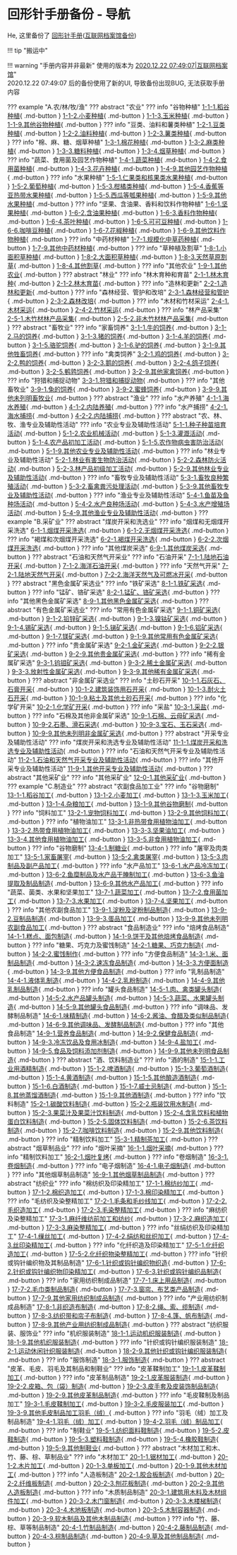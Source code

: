 # 回形针手册备份 - 导航

He, 这里备份了 [回形针手册](https://ipaperclip.net/)([互联网档案馆备份](https://web.archive.org/web/20201222074907/https://ipaperclip.net/))

!!! tip "搬运中"

!!! warning "手册内容并非最新"
    使用的版本为 [2020.12.22 07:49:07|互联网档案馆](https://web.archive.org/web/20201222074907/https://ipaperclip.net/)"  
    2020.12.22 07:49:07 后的备份使用了新的UI, 导致备份出现BUG, 无法获取手册内容

??? example "A.农/林/牧/渔"
    ??? abstract "农业"
        ??? info "谷物种植"
            [1-1-1.稻谷种植](/回形针手册备份/全部条目/A.农林牧渔/农业/谷物种植/1-1-1.稻谷种植/){ .md-button }
            [1-1-2.小麦种植](/回形针手册备份/全部条目/A.农林牧渔/农业/谷物种植/1-1-2.小麦种植/){ .md-button }
            [1-1-3.玉米种植](/回形针手册备份/全部条目/A.农林牧渔/农业/谷物种植/1-1-3.玉米种植/){ .md-button }
            [1-1-9.其他谷物种植](/回形针手册备份/全部条目/A.农林牧渔/农业/谷物种植/1-1-9.其他谷物种植/){ .md-button }
        ??? info "豆类、油料和薯类种植"
            [1-2-1.豆类种植](/回形针手册备份/全部条目/A.农林牧渔/农业/豆类、油料和薯类种植/1-2-1.豆类种植/){ .md-button }
            [1-2-2.油料种植](/回形针手册备份/全部条目/A.农林牧渔/农业/豆类、油料和薯类种植/1-2-2.油料种植/){ .md-button }
            [1-2-3.薯类种植](/回形针手册备份/全部条目/A.农林牧渔/农业/豆类、油料和薯类种植/1-2-3.薯类种植/){ .md-button }
        ??? info "棉、麻、糖、烟草种植"
            [1-3-1.棉花种植](/回形针手册备份/全部条目/A.农林牧渔/农业/棉、麻、糖、烟草种植/1-3-1.棉花种植/){ .md-button }
            [1-3-2.麻类种植](/回形针手册备份/全部条目/A.农林牧渔/农业/棉、麻、糖、烟草种植/1-3-2.麻类种植/){ .md-button }
            [1-3-3.糖料种植](/回形针手册备份/全部条目/A.农林牧渔/农业/棉、麻、糖、烟草种植/1-3-3.糖料种植/){ .md-button }
            [1-3-4.烟草种植](/回形针手册备份/全部条目/A.农林牧渔/农业/棉、麻、糖、烟草种植/1-3-4.烟草种植/){ .md-button }
        ??? info "蔬菜、食用菌及园艺作物种植"
            [1-4-1.蔬菜种植](/回形针手册备份/全部条目/A.农林牧渔/农业/蔬菜、食用菌及园艺作物种植/1-4-1.蔬菜种植/){ .md-button }
            [1-4-2.食用菌种植](/回形针手册备份/全部条目/A.农林牧渔/农业/蔬菜、食用菌及园艺作物种植/1-4-2.食用菌种植/){ .md-button }
            [1-4-3.花卉种植](/回形针手册备份/全部条目/A.农林牧渔/农业/蔬菜、食用菌及园艺作物种植/1-4-3.花卉种植/){ .md-button }
            [1-4-9.其他园艺作物种植](/回形针手册备份/全部条目/A.农林牧渔/农业/蔬菜、食用菌及园艺作物种植/1-4-9.其他园艺作物种植/){ .md-button }
        ??? info "水果种植"
            [1-5-1.仁果类和核果类水果种植](/回形针手册备份/全部条目/A.农林牧渔/农业/水果种植/1-5-1.仁果类和核果类水果种植/){ .md-button }
            [1-5-2.葡萄种植](/回形针手册备份/全部条目/A.农林牧渔/农业/水果种植/1-5-2.葡萄种植/){ .md-button }
            [1-5-3.柑橘类种植](/回形针手册备份/全部条目/A.农林牧渔/农业/水果种植/1-5-3.柑橘类种植/){ .md-button }
            [1-5-4.香蕉等亚热带水果种植](/回形针手册备份/全部条目/A.农林牧渔/农业/水果种植/1-5-4.香蕉等亚热带水果种植/){ .md-button }
            [1-5-5.西瓜等瓠果种植](/回形针手册备份/全部条目/A.农林牧渔/农业/水果种植/1-5-5.西瓜等瓠果种植/){ .md-button }
            [1-5-9.其他水果种植](/回形针手册备份/全部条目/A.农林牧渔/农业/水果种植/1-5-9.其他水果种植/){ .md-button }
        ??? info "坚果、含油果、香料和饮料作物种植"
            [1-6-1.坚果种植](/回形针手册备份/全部条目/A.农林牧渔/农业/坚果、含油果、香料和饮料作物种植/1-6-1.坚果种植/){ .md-button }
            [1-6-2.含油果种植](/回形针手册备份/全部条目/A.农林牧渔/农业/坚果、含油果、香料和饮料作物种植/1-6-2.含油果种植/){ .md-button }
            [1-6-3.香料作物种植](/回形针手册备份/全部条目/A.农林牧渔/农业/坚果、含油果、香料和饮料作物种植/1-6-3.香料作物种植/){ .md-button }
            [1-6-4.茶叶种植](/回形针手册备份/全部条目/A.农林牧渔/农业/坚果、含油果、香料和饮料作物种植/1-6-4.茶叶种植/){ .md-button }
            [1-6-5.可可豆种植](/回形针手册备份/全部条目/A.农林牧渔/农业/坚果、含油果、香料和饮料作物种植/1-6-5.可可豆种植/){ .md-button }
            [1-6-6.咖啡豆种植](/回形针手册备份/全部条目/A.农林牧渔/农业/坚果、含油果、香料和饮料作物种植/1-6-6.咖啡豆种植/){ .md-button }
            [1-6-7.花椒种植](/回形针手册备份/全部条目/A.农林牧渔/农业/坚果、含油果、香料和饮料作物种植/1-6-7.花椒种植/){ .md-button }
            [1-6-9.其他饮料作物种植](/回形针手册备份/全部条目/A.农林牧渔/农业/坚果、含油果、香料和饮料作物种植/1-6-9.其他饮料作物种植/){ .md-button }
        ??? info "中药材种植"
            [1-7-1.规模化中草药种植](/回形针手册备份/全部条目/A.农林牧渔/农业/中药材种植/1-7-1.规模化中草药种植/){ .md-button }
            [1-7-9.其他中药材种植](/回形针手册备份/全部条目/A.农林牧渔/农业/中药材种植/1-7-9.其他中药材种植/){ .md-button }
        ??? info "草种植及割草"
            [1-8-1.小面积草种植](/回形针手册备份/全部条目/A.农林牧渔/农业/草种植及割草/1-8-1.小面积草种植/){ .md-button }
            [1-8-2.大面积草种植](/回形针手册备份/全部条目/A.农林牧渔/农业/草种植及割草/1-8-2.大面积草种植/){ .md-button }
            [1-8-3.天然草原割草](/回形针手册备份/全部条目/A.农林牧渔/农业/草种植及割草/1-8-3.天然草原割草/){ .md-button }
            [1-8-4.其他割草](/回形针手册备份/全部条目/A.农林牧渔/农业/草种植及割草/1-8-4.其他割草/){ .md-button }
        ??? info "其他农业"
            [1-9-1.其他农业](/回形针手册备份/全部条目/A.农林牧渔/农业/其他农业/1-9-1.其他农业/){ .md-button }
    ??? abstract "林业"
        ??? info "林木育种和育苗"
            [2-1-1.林木育种](/回形针手册备份/全部条目/A.农林牧渔/林业/林木育种和育苗/2-1-1.林木育种/){ .md-button }
            [2-1-2.林木育苗](/回形针手册备份/全部条目/A.农林牧渔/林业/林木育种和育苗/2-1-2.林木育苗/){ .md-button }
        ??? info "造林和更新"
            [2-2-1.造林和更新](/回形针手册备份/全部条目/A.农林牧渔/林业/造林和更新/2-2-1.造林和更新/){ .md-button }
        ??? info "森林经营、管护和改培"
            [2-3-1.森林经营和管护](/回形针手册备份/全部条目/A.农林牧渔/林业/森林经营、管护和改培/2-3-1.森林经营和管护/){ .md-button }
            [2-3-2.森林改培](/回形针手册备份/全部条目/A.农林牧渔/林业/森林经营、管护和改培/2-3-2.森林改培/){ .md-button }
        ??? info "木材和竹材采运"
            [2-4-1.木材采运](/回形针手册备份/全部条目/A.农林牧渔/林业/木材和竹材采运/2-4-1.木材采运/){ .md-button }
            [2-4-2.竹材采运](/回形针手册备份/全部条目/A.农林牧渔/林业/木材和竹材采运/2-4-2.竹材采运/){ .md-button }
        ??? info "林产品采集"
            [2-5-1.木竹材林产品采集](/回形针手册备份/全部条目/A.农林牧渔/林业/林产品采集/2-5-1.木竹材林产品采集/){ .md-button }
            [2-5-2.非木竹材林产品采集](/回形针手册备份/全部条目/A.农林牧渔/林业/林产品采集/2-5-2.非木竹材林产品采集/){ .md-button }
    ??? abstract "畜牧业"
        ??? info "家畜饲养"
            [3-1-1.牛的饲养](/回形针手册备份/全部条目/A.农林牧渔/畜牧业/家畜饲养/3-1-1.牛的饲养/){ .md-button }
            [3-1-2.马的饲养](/回形针手册备份/全部条目/A.农林牧渔/畜牧业/家畜饲养/3-1-2.马的饲养/){ .md-button }
            [3-1-3.猪的饲养](/回形针手册备份/全部条目/A.农林牧渔/畜牧业/家畜饲养/3-1-3.猪的饲养/){ .md-button }
            [3-1-4.羊的饲养](/回形针手册备份/全部条目/A.农林牧渔/畜牧业/家畜饲养/3-1-4.羊的饲养/){ .md-button }
            [3-1-5.骆驼饲养](/回形针手册备份/全部条目/A.农林牧渔/畜牧业/家畜饲养/3-1-5.骆驼饲养/){ .md-button }
            [3-1-6.驴的饲养](/回形针手册备份/全部条目/A.农林牧渔/畜牧业/家畜饲养/3-1-6.驴的饲养/){ .md-button }
            [3-1-9.其他牲畜饲养](/回形针手册备份/全部条目/A.农林牧渔/畜牧业/家畜饲养/3-1-9.其他牲畜饲养/){ .md-button }
        ??? info "禽类饲养"
            [3-2-1.鸡的饲养](/回形针手册备份/全部条目/A.农林牧渔/畜牧业/禽类饲养/3-2-1.鸡的饲养/){ .md-button }
            [3-2-2.鸭的饲养](/回形针手册备份/全部条目/A.农林牧渔/畜牧业/禽类饲养/3-2-2.鸭的饲养/){ .md-button }
            [3-2-3.鹅的饲养](/回形针手册备份/全部条目/A.农林牧渔/畜牧业/禽类饲养/3-2-3.鹅的饲养/){ .md-button }
            [3-2-4.鸽子饲养](/回形针手册备份/全部条目/A.农林牧渔/畜牧业/禽类饲养/3-2-4.鸽子饲养/){ .md-button }
            [3-2-5.鹌鹑饲养](/回形针手册备份/全部条目/A.农林牧渔/畜牧业/禽类饲养/3-2-5.鹌鹑饲养/){ .md-button }
            [3-2-9.其他家禽饲养](/回形针手册备份/全部条目/A.农林牧渔/畜牧业/禽类饲养/3-2-9.其他家禽饲养/){ .md-button }
        ??? info "狩猎和捕捉动物"
            [3-3-1.狩猎和捕捉动物](/回形针手册备份/全部条目/A.农林牧渔/畜牧业/狩猎和捕捉动物/3-3-1.狩猎和捕捉动物/){ .md-button }
        ??? info "其他畜牧业"
            [3-9-1.兔的饲养](/回形针手册备份/全部条目/A.农林牧渔/畜牧业/其他畜牧业/3-9-1.兔的饲养/){ .md-button }
            [3-9-2.蜜蜂饲养](/回形针手册备份/全部条目/A.农林牧渔/畜牧业/其他畜牧业/3-9-2.蜜蜂饲养/){ .md-button }
            [3-9-9.其他未列明畜牧业](/回形针手册备份/全部条目/A.农林牧渔/畜牧业/其他畜牧业/3-9-9.其他未列明畜牧业/){ .md-button }
    ??? abstract "渔业"
        ??? info "水产养殖"
            [4-1-1.海水养殖](/回形针手册备份/全部条目/A.农林牧渔/渔业/水产养殖/4-1-1.海水养殖/){ .md-button }
            [4-1-2.内陆养殖](/回形针手册备份/全部条目/A.农林牧渔/渔业/水产养殖/4-1-2.内陆养殖/){ .md-button }
        ??? info "水产捕捞"
            [4-2-1.海水捕捞](/回形针手册备份/全部条目/A.农林牧渔/渔业/水产捕捞/4-2-1.海水捕捞/){ .md-button }
            [4-2-2.内陆捕捞](/回形针手册备份/全部条目/A.农林牧渔/渔业/水产捕捞/4-2-2.内陆捕捞/){ .md-button }
    ??? abstract "农、林、牧、渔专业及辅助性活动"
        ??? info "农业专业及辅助性活动"
            [5-1-1.种子种苗培育活动](/回形针手册备份/全部条目/A.农林牧渔/农、林、牧、渔专业及辅助性活动/农业专业及辅助性活动/5-1-1.种子种苗培育活动/){ .md-button }
            [5-1-2.农业机械活动](/回形针手册备份/全部条目/A.农林牧渔/农、林、牧、渔专业及辅助性活动/农业专业及辅助性活动/5-1-2.农业机械活动/){ .md-button }
            [5-1-3.灌溉活动](/回形针手册备份/全部条目/A.农林牧渔/农、林、牧、渔专业及辅助性活动/农业专业及辅助性活动/5-1-3.灌溉活动/){ .md-button }
            [5-1-4.农产品初加工活动](/回形针手册备份/全部条目/A.农林牧渔/农、林、牧、渔专业及辅助性活动/农业专业及辅助性活动/5-1-4.农产品初加工活动/){ .md-button }
            [5-1-5.农作物病虫害防治活动](/回形针手册备份/全部条目/A.农林牧渔/农、林、牧、渔专业及辅助性活动/农业专业及辅助性活动/5-1-5.农作物病虫害防治活动/){ .md-button }
            [5-1-9.其他农业专业及辅助性活动](/回形针手册备份/全部条目/A.农林牧渔/农、林、牧、渔专业及辅助性活动/农业专业及辅助性活动/5-1-9.其他农业专业及辅助性活动/){ .md-button }
        ??? info "林业专业及辅助性活动"
            [5-2-1.林业有害生物防治活动](/回形针手册备份/全部条目/A.农林牧渔/农、林、牧、渔专业及辅助性活动/林业专业及辅助性活动/5-2-1.林业有害生物防治活动/){ .md-button }
            [5-2-2.森林防火活动](/回形针手册备份/全部条目/A.农林牧渔/农、林、牧、渔专业及辅助性活动/林业专业及辅助性活动/5-2-2.森林防火活动/){ .md-button }
            [5-2-3.林产品初级加工活动](/回形针手册备份/全部条目/A.农林牧渔/农、林、牧、渔专业及辅助性活动/林业专业及辅助性活动/5-2-3.林产品初级加工活动/){ .md-button }
            [5-2-9.其他林业专业及辅助性活动](/回形针手册备份/全部条目/A.农林牧渔/农、林、牧、渔专业及辅助性活动/林业专业及辅助性活动/5-2-9.其他林业专业及辅助性活动/){ .md-button }
        ??? info "畜牧专业及辅助性活动"
            [5-3-1.畜牧良种繁殖活动](/回形针手册备份/全部条目/A.农林牧渔/农、林、牧、渔专业及辅助性活动/畜牧专业及辅助性活动/5-3-1.畜牧良种繁殖活动/){ .md-button }
            [5-3-2.畜禽粪污处理活动](/回形针手册备份/全部条目/A.农林牧渔/农、林、牧、渔专业及辅助性活动/畜牧专业及辅助性活动/5-3-2.畜禽粪污处理活动/){ .md-button }
            [5-3-9.其他畜牧专业及辅助性活动](/回形针手册备份/全部条目/A.农林牧渔/农、林、牧、渔专业及辅助性活动/畜牧专业及辅助性活动/5-3-9.其他畜牧专业及辅助性活动/){ .md-button }
        ??? info "渔业专业及辅助性活动"
            [5-4-1.鱼苗及鱼种场活动](/回形针手册备份/全部条目/A.农林牧渔/农、林、牧、渔专业及辅助性活动/渔业专业及辅助性活动/5-4-1.鱼苗及鱼种场活动/){ .md-button }
            [5-4-2.水产良种场活动](/回形针手册备份/全部条目/A.农林牧渔/农、林、牧、渔专业及辅助性活动/渔业专业及辅助性活动/5-4-2.水产良种场活动/){ .md-button }
            [5-4-3.水产增殖场活动](/回形针手册备份/全部条目/A.农林牧渔/农、林、牧、渔专业及辅助性活动/渔业专业及辅助性活动/5-4-3.水产增殖场活动/){ .md-button }
            [5-4-9.其他渔业专业及辅助性活动](/回形针手册备份/全部条目/A.农林牧渔/农、林、牧、渔专业及辅助性活动/渔业专业及辅助性活动/5-4-9.其他渔业专业及辅助性活动/){ .md-button }
??? example "B.采矿业"
    ??? abstract "煤炭开采和洗选业"
        ??? info "烟煤和无烟煤开采洗选"
            [6-1-1.烟煤开采洗选](/回形针手册备份/全部条目/B.采矿业/煤炭开采和洗选业/烟煤和无烟煤开采洗选/6-1-1.烟煤开采洗选/){ .md-button }
            [6-1-2.无烟煤开采洗选](/回形针手册备份/全部条目/B.采矿业/煤炭开采和洗选业/烟煤和无烟煤开采洗选/6-1-2.无烟煤开采洗选/){ .md-button }
        ??? info "褐煤和次烟煤开采洗选"
            [6-2-1.褐煤开采洗选](/回形针手册备份/全部条目/B.采矿业/煤炭开采和洗选业/褐煤和次烟煤开采洗选/6-2-1.褐煤开采洗选/){ .md-button }
            [6-2-2.次烟煤开采洗选](/回形针手册备份/全部条目/B.采矿业/煤炭开采和洗选业/褐煤和次烟煤开采洗选/6-2-2.次烟煤开采洗选/){ .md-button }
        ??? info "其他煤炭采选"
            [6-9-1.其他煤炭采选](/回形针手册备份/全部条目/B.采矿业/煤炭开采和洗选业/其他煤炭采选/6-9-1.其他煤炭采选/){ .md-button }
    ??? abstract "石油和天然气开采业"
        ??? info "石油开采"
            [7-1-1.陆地石油开采](/回形针手册备份/全部条目/B.采矿业/石油和天然气开采业/石油开采/7-1-1.陆地石油开采/){ .md-button }
            [7-1-2.海洋石油开采](/回形针手册备份/全部条目/B.采矿业/石油和天然气开采业/石油开采/7-1-2.海洋石油开采/){ .md-button }
        ??? info "天然气开采"
            [7-2-1.陆地天然气开采](/回形针手册备份/全部条目/B.采矿业/石油和天然气开采业/天然气开采/7-2-1.陆地天然气开采/){ .md-button }
            [7-2-2.海洋天然气及可燃冰开采](/回形针手册备份/全部条目/B.采矿业/石油和天然气开采业/天然气开采/7-2-2.海洋天然气及可燃冰开采/){ .md-button }
    ??? abstract "黑色金属矿采选业"
        ??? info "铁矿采选"
            [8-1-1.铁矿采选](/回形针手册备份/全部条目/B.采矿业/黑色金属矿采选业/铁矿采选/8-1-1.铁矿采选/){ .md-button }
        ??? info "锰矿、铬矿采选"
            [8-2-1.锰矿、铬矿采选](/回形针手册备份/全部条目/B.采矿业/黑色金属矿采选业/锰矿、铬矿采选/8-2-1.锰矿、铬矿采选/){ .md-button }
        ??? info "其他黑色金属矿采选"
            [8-9-1.其他黑色金属矿采选](/回形针手册备份/全部条目/B.采矿业/黑色金属矿采选业/其他黑色金属矿采选/8-9-1.其他黑色金属矿采选/){ .md-button }
    ??? abstract "有色金属矿采选业"
        ??? info "常用有色金属矿采选"
            [9-1-1.铜矿采选](/回形针手册备份/全部条目/B.采矿业/有色金属矿采选业/常用有色金属矿采选/9-1-1.铜矿采选/){ .md-button }
            [9-1-2.铅锌矿采选](/回形针手册备份/全部条目/B.采矿业/有色金属矿采选业/常用有色金属矿采选/9-1-2.铅锌矿采选/){ .md-button }
            [9-1-3.镍钴矿采选](/回形针手册备份/全部条目/B.采矿业/有色金属矿采选业/常用有色金属矿采选/9-1-3.镍钴矿采选/){ .md-button }
            [9-1-4.锡矿采选](/回形针手册备份/全部条目/B.采矿业/有色金属矿采选业/常用有色金属矿采选/9-1-4.锡矿采选/){ .md-button }
            [9-1-5.锑矿采选](/回形针手册备份/全部条目/B.采矿业/有色金属矿采选业/常用有色金属矿采选/9-1-5.锑矿采选/){ .md-button }
            [9-1-6.铝矿采选](/回形针手册备份/全部条目/B.采矿业/有色金属矿采选业/常用有色金属矿采选/9-1-6.铝矿采选/){ .md-button }
            [9-1-7.镁矿采选](/回形针手册备份/全部条目/B.采矿业/有色金属矿采选业/常用有色金属矿采选/9-1-7.镁矿采选/){ .md-button }
            [9-1-9.其他常用有色金属矿采选](/回形针手册备份/全部条目/B.采矿业/有色金属矿采选业/常用有色金属矿采选/9-1-9.其他常用有色金属矿采选/){ .md-button }
        ??? info "贵金属矿采选"
            [9-2-1.金矿采选](/回形针手册备份/全部条目/B.采矿业/有色金属矿采选业/贵金属矿采选/9-2-1.金矿采选/){ .md-button }
            [9-2-2.银矿采选](/回形针手册备份/全部条目/B.采矿业/有色金属矿采选业/贵金属矿采选/9-2-2.银矿采选/){ .md-button }
            [9-2-9.其他贵金属矿采选](/回形针手册备份/全部条目/B.采矿业/有色金属矿采选业/贵金属矿采选/9-2-9.其他贵金属矿采选/){ .md-button }
        ??? info "稀有金属矿采选"
            [9-3-1.钨钼矿采选](/回形针手册备份/全部条目/B.采矿业/有色金属矿采选业/稀有金属矿采选/9-3-1.钨钼矿采选/){ .md-button }
            [9-3-2.稀土金属矿采选](/回形针手册备份/全部条目/B.采矿业/有色金属矿采选业/稀有金属矿采选/9-3-2.稀土金属矿采选/){ .md-button }
            [9-3-3.放射性金属矿采选](/回形针手册备份/全部条目/B.采矿业/有色金属矿采选业/稀有金属矿采选/9-3-3.放射性金属矿采选/){ .md-button }
            [9-3-9.其他稀有金属矿采选](/回形针手册备份/全部条目/B.采矿业/有色金属矿采选业/稀有金属矿采选/9-3-9.其他稀有金属矿采选/){ .md-button }
    ??? abstract "非金属矿采选业"
        ??? info "土砂石开采"
            [10-1-1.石灰石、石膏开采](/回形针手册备份/全部条目/B.采矿业/非金属矿采选业/土砂石开采/10-1-1.石灰石、石膏开采/){ .md-button }
            [10-1-2.建筑装饰用石开采](/回形针手册备份/全部条目/B.采矿业/非金属矿采选业/土砂石开采/10-1-2.建筑装饰用石开采/){ .md-button }
            [10-1-3.耐火土石开采](/回形针手册备份/全部条目/B.采矿业/非金属矿采选业/土砂石开采/10-1-3.耐火土石开采/){ .md-button }
            [10-1-9.粘土及其他土砂石开采](/回形针手册备份/全部条目/B.采矿业/非金属矿采选业/土砂石开采/10-1-9.粘土及其他土砂石开采/){ .md-button }
        ??? info "化学矿开采"
            [10-2-1.化学矿开采](/回形针手册备份/全部条目/B.采矿业/非金属矿采选业/化学矿开采/10-2-1.化学矿开采/){ .md-button }
        ??? info "采盐"
            [10-3-1.采盐](/回形针手册备份/全部条目/B.采矿业/非金属矿采选业/采盐/10-3-1.采盐/){ .md-button }
        ??? info "石棉及其他非金属矿采选"
            [10-9-1.石棉、云母矿采选](/回形针手册备份/全部条目/B.采矿业/非金属矿采选业/石棉及其他非金属矿采选/10-9-1.石棉、云母矿采选/){ .md-button }
            [10-9-2.石墨、滑石采选](/回形针手册备份/全部条目/B.采矿业/非金属矿采选业/石棉及其他非金属矿采选/10-9-2.石墨、滑石采选/){ .md-button }
            [10-9-3.宝石、玉石采选](/回形针手册备份/全部条目/B.采矿业/非金属矿采选业/石棉及其他非金属矿采选/10-9-3.宝石、玉石采选/){ .md-button }
            [10-9-9.其他未列明非金属矿采选](/回形针手册备份/全部条目/B.采矿业/非金属矿采选业/石棉及其他非金属矿采选/10-9-9.其他未列明非金属矿采选/){ .md-button }
    ??? abstract "开采专业及辅助性活动"
        ??? info "煤炭开采和洗选专业及辅助性活动"
            [11-1-1.煤炭开采和洗选专业及辅助性活动](/回形针手册备份/全部条目/B.采矿业/开采专业及辅助性活动/煤炭开采和洗选专业及辅助性活动/11-1-1.煤炭开采和洗选专业及辅助性活动/){ .md-button }
        ??? info "石油和天然气开采专业及辅助性活动"
            [11-2-1.石油和天然气开采专业及辅助性活动](/回形针手册备份/全部条目/B.采矿业/开采专业及辅助性活动/石油和天然气开采专业及辅助性活动/11-2-1.石油和天然气开采专业及辅助性活动/){ .md-button }
        ??? info "其他开采专业及辅助性活动"
            [11-9-1.其他开采专业及辅助性活动](/回形针手册备份/全部条目/B.采矿业/开采专业及辅助性活动/其他开采专业及辅助性活动/11-9-1.其他开采专业及辅助性活动/){ .md-button }
    ??? abstract "其他采矿业"
        ??? info "其他采矿业"
            [12-0-1.其他采矿业](/回形针手册备份/全部条目/B.采矿业/其他采矿业/其他采矿业/12-0-1.其他采矿业/){ .md-button }
??? example "C.制造业"
    ??? abstract "农副食品加工业"
        ??? info "谷物磨制"
            [13-1-1.稻谷加工](/回形针手册备份/全部条目/C.制造业/农副食品加工业/谷物磨制/13-1-1.稻谷加工/){ .md-button }
            [13-1-2.小麦加工](/回形针手册备份/全部条目/C.制造业/农副食品加工业/谷物磨制/13-1-2.小麦加工/){ .md-button }
            [13-1-3.玉米加工](/回形针手册备份/全部条目/C.制造业/农副食品加工业/谷物磨制/13-1-3.玉米加工/){ .md-button }
            [13-1-4.杂粮加工](/回形针手册备份/全部条目/C.制造业/农副食品加工业/谷物磨制/13-1-4.杂粮加工/){ .md-button }
            [13-1-9.其他谷物磨制](/回形针手册备份/全部条目/C.制造业/农副食品加工业/谷物磨制/13-1-9.其他谷物磨制/){ .md-button }
        ??? info "饲料加工"
            [13-2-1.宠物饲料加工](/回形针手册备份/全部条目/C.制造业/农副食品加工业/饲料加工/13-2-1.宠物饲料加工/){ .md-button }
            [13-2-9.其他饲料加工](/回形针手册备份/全部条目/C.制造业/农副食品加工业/饲料加工/13-2-9.其他饲料加工/){ .md-button }
        ??? info "植物油加工"
            [13-3-1.非热带食用植物油加工](/回形针手册备份/全部条目/C.制造业/农副食品加工业/植物油加工/13-3-1.非热带食用植物油加工/){ .md-button }
            [13-3-2.热带食用植物油加工](/回形针手册备份/全部条目/C.制造业/农副食品加工业/植物油加工/13-3-2.热带食用植物油加工/){ .md-button }
            [13-3-3.坚果油加工](/回形针手册备份/全部条目/C.制造业/农副食品加工业/植物油加工/13-3-3.坚果油加工/){ .md-button }
            [13-3-4.其他食用植物油加工](/回形针手册备份/全部条目/C.制造业/农副食品加工业/植物油加工/13-3-4.其他食用植物油加工/){ .md-button }
            [13-3-5.非食用植物油加工](/回形针手册备份/全部条目/C.制造业/农副食品加工业/植物油加工/13-3-5.非食用植物油加工/){ .md-button }
        ??? info "谷物磨制"
            [13-4-1.制糖业](/回形针手册备份/全部条目/C.制造业/农副食品加工业/谷物磨制/13-4-1.制糖业/){ .md-button }
        ??? info "屠宰及肉类加工"
            [13-5-1.家畜屠宰](/回形针手册备份/全部条目/C.制造业/农副食品加工业/屠宰及肉类加工/13-5-1.家畜屠宰/){ .md-button }
            [13-5-2.禽类屠宰](/回形针手册备份/全部条目/C.制造业/农副食品加工业/屠宰及肉类加工/13-5-2.禽类屠宰/){ .md-button }
            [13-5-3.肉制品及副产品加工](/回形针手册备份/全部条目/C.制造业/农副食品加工业/屠宰及肉类加工/13-5-3.肉制品及副产品加工/){ .md-button }
        ??? info "水产品加工"
            [13-6-1.水产品冷冻加工](/回形针手册备份/全部条目/C.制造业/农副食品加工业/水产品加工/13-6-1.水产品冷冻加工/){ .md-button }
            [13-6-2.鱼糜制品及水产品干腌制加工](/回形针手册备份/全部条目/C.制造业/农副食品加工业/水产品加工/13-6-2.鱼糜制品及水产品干腌制加工/){ .md-button }
            [13-6-3.鱼油提取及制品制造](/回形针手册备份/全部条目/C.制造业/农副食品加工业/水产品加工/13-6-3.鱼油提取及制品制造/){ .md-button }
            [13-6-9.其他水产品加工](/回形针手册备份/全部条目/C.制造业/农副食品加工业/水产品加工/13-6-9.其他水产品加工/){ .md-button }
        ??? info "蔬菜、菌类、水果和坚果加工"
            [13-7-1.蔬菜加工](/回形针手册备份/全部条目/C.制造业/农副食品加工业/蔬菜、菌类、水果和坚果加工/13-7-1.蔬菜加工/){ .md-button }
            [13-7-2.食用菌加工](/回形针手册备份/全部条目/C.制造业/农副食品加工业/蔬菜、菌类、水果和坚果加工/13-7-2.食用菌加工/){ .md-button }
            [13-7-3.水果加工](/回形针手册备份/全部条目/C.制造业/农副食品加工业/蔬菜、菌类、水果和坚果加工/13-7-3.水果加工/){ .md-button }
            [13-7-4.坚果加工](/回形针手册备份/全部条目/C.制造业/农副食品加工业/蔬菜、菌类、水果和坚果加工/13-7-4.坚果加工/){ .md-button }
        ??? info "其他农副食品加工"
            [13-9-1.淀粉及淀粉制品制造](/回形针手册备份/全部条目/C.制造业/农副食品加工业/其他农副食品加工/13-9-1.淀粉及淀粉制品制造/){ .md-button }
            [13-9-2.豆制品制造](/回形针手册备份/全部条目/C.制造业/农副食品加工业/其他农副食品加工/13-9-2.豆制品制造/){ .md-button }
            [13-9-3.蛋品加工](/回形针手册备份/全部条目/C.制造业/农副食品加工业/其他农副食品加工/13-9-3.蛋品加工/){ .md-button }
            [13-9-9.其他未列明农副食品加工](/回形针手册备份/全部条目/C.制造业/农副食品加工业/其他农副食品加工/13-9-9.其他未列明农副食品加工/){ .md-button }
    ??? abstract "食品制造业"
        ??? info "焙烤食品制造"
            [14-1-1.糕点、面包制造](/回形针手册备份/全部条目/C.制造业/食品制造业/焙烤食品制造/14-1-1.糕点、面包制造/){ .md-button }
            [14-1-9.饼干及其他焙烤食品制造](/回形针手册备份/全部条目/C.制造业/食品制造业/焙烤食品制造/14-1-9.饼干及其他焙烤食品制造/){ .md-button }
        ??? info "糖果、巧克力及蜜饯制造"
            [14-2-1.糖果、巧克力制造](/回形针手册备份/全部条目/C.制造业/食品制造业/糖果、巧克力及蜜饯制造/14-2-1.糖果、巧克力制造/){ .md-button }
            [14-2-2.蜜饯制作](/回形针手册备份/全部条目/C.制造业/食品制造业/糖果、巧克力及蜜饯制造/14-2-2.蜜饯制作/){ .md-button }
        ??? info "方便食品制造"
            [14-3-1.米、面制品制造](/回形针手册备份/全部条目/C.制造业/食品制造业/方便食品制造/14-3-1.米、面制品制造/){ .md-button }
            [14-3-2.速冻食品制造](/回形针手册备份/全部条目/C.制造业/食品制造业/方便食品制造/14-3-2.速冻食品制造/){ .md-button }
            [14-3-3.方便面制造](/回形针手册备份/全部条目/C.制造业/食品制造业/方便食品制造/14-3-3.方便面制造/){ .md-button }
            [14-3-9.其他方便食品制造](/回形针手册备份/全部条目/C.制造业/食品制造业/方便食品制造/14-3-9.其他方便食品制造/){ .md-button }
        ??? info "乳制品制造"
            [14-4-1.液体乳制造](/回形针手册备份/全部条目/C.制造业/食品制造业/乳制品制造/14-4-1.液体乳制造/){ .md-button }
            [14-4-2.乳粉制造](/回形针手册备份/全部条目/C.制造业/食品制造业/乳制品制造/14-4-2.乳粉制造/){ .md-button }
            [14-4-9.其他乳制品制造](/回形针手册备份/全部条目/C.制造业/食品制造业/乳制品制造/14-4-9.其他乳制品制造/){ .md-button }
        ??? info "罐头食品制造"
            [14-5-1.肉、禽类罐头制造](/回形针手册备份/全部条目/C.制造业/食品制造业/罐头食品制造/14-5-1.肉、禽类罐头制造/){ .md-button }
            [14-5-2.水产品罐头制造](/回形针手册备份/全部条目/C.制造业/食品制造业/罐头食品制造/14-5-2.水产品罐头制造/){ .md-button }
            [14-5-3.蔬菜、水果罐头制造](/回形针手册备份/全部条目/C.制造业/食品制造业/罐头食品制造/14-5-3.蔬菜、水果罐头制造/){ .md-button }
            [14-5-9.其他罐头食品制造](/回形针手册备份/全部条目/C.制造业/食品制造业/罐头食品制造/14-5-9.其他罐头食品制造/){ .md-button }
        ??? info "调味品、发酵制品制造"
            [14-6-1.味精制造](/回形针手册备份/全部条目/C.制造业/食品制造业/调味品、发酵制品制造/14-6-1.味精制造/){ .md-button }
            [14-6-2.酱油、食醋及类似制品制造](/回形针手册备份/全部条目/C.制造业/食品制造业/调味品、发酵制品制造/14-6-2.酱油、食醋及类似制品制造/){ .md-button }
            [14-6-9.其他调味品、发酵制品制造](/回形针手册备份/全部条目/C.制造业/食品制造业/调味品、发酵制品制造/14-6-9.其他调味品、发酵制品制造/){ .md-button }
        ??? info "其他食品制造"
            [14-9-1.营养食品制造](/回形针手册备份/全部条目/C.制造业/食品制造业/其他食品制造/14-9-1.营养食品制造/){ .md-button }
            [14-9-2.保健食品制造](/回形针手册备份/全部条目/C.制造业/食品制造业/其他食品制造/14-9-2.保健食品制造/){ .md-button }
            [14-9-3.冷冻饮品及食用冰制造](/回形针手册备份/全部条目/C.制造业/食品制造业/其他食品制造/14-9-3.冷冻饮品及食用冰制造/){ .md-button }
            [14-9-4.盐加工](/回形针手册备份/全部条目/C.制造业/食品制造业/其他食品制造/14-9-4.盐加工/){ .md-button }
            [14-9-5.食品及饲料添加剂制造](/回形针手册备份/全部条目/C.制造业/食品制造业/其他食品制造/14-9-5.食品及饲料添加剂制造/){ .md-button }
            [14-9-9.其他未列明食品制造](/回形针手册备份/全部条目/C.制造业/食品制造业/其他食品制造/14-9-9.其他未列明食品制造/){ .md-button }
    ??? abstract "酒、饮料制造业"
        ??? info "酒的制造"
            [15-1-1.工业用酒精制造](/回形针手册备份/全部条目/C.制造业/酒、饮料制造业/酒的制造/15-1-1.工业用酒精制造/){ .md-button }
            [15-1-2.啤酒制造](/回形针手册备份/全部条目/C.制造业/酒、饮料制造业/酒的制造/15-1-2.啤酒制造/){ .md-button }
            [15-1-3.葡萄酒制造](/回形针手册备份/全部条目/C.制造业/酒、饮料制造业/酒的制造/15-1-3.葡萄酒制造/){ .md-button }
            [15-1-4.黄酒制造](/回形针手册备份/全部条目/C.制造业/酒、饮料制造业/酒的制造/15-1-4.黄酒制造/){ .md-button }
            [15-1-5.其他酿造酒制造](/回形针手册备份/全部条目/C.制造业/酒、饮料制造业/酒的制造/15-1-5.其他酿造酒制造/){ .md-button }
            [15-1-6.白酒制造](/回形针手册备份/全部条目/C.制造业/酒、饮料制造业/酒的制造/15-1-6.白酒制造/){ .md-button }
            [15-1-7.威士忌制造](/回形针手册备份/全部条目/C.制造业/酒、饮料制造业/酒的制造/15-1-7.威士忌制造/){ .md-button }
            [15-1-8.其他蒸馏酒制造](/回形针手册备份/全部条目/C.制造业/酒、饮料制造业/酒的制造/15-1-8.其他蒸馏酒制造/){ .md-button }
            [15-1-9.其他酒制造](/回形针手册备份/全部条目/C.制造业/酒、饮料制造业/酒的制造/15-1-9.其他酒制造/){ .md-button }
        ??? info "饮料制造"
            [15-2-1.碳酸饮料制造](/回形针手册备份/全部条目/C.制造业/酒、饮料制造业/饮料制造/15-2-1.碳酸饮料制造/){ .md-button }
            [15-2-2.瓶装饮用水制造](/回形针手册备份/全部条目/C.制造业/酒、饮料制造业/饮料制造/15-2-2.瓶装饮用水制造/){ .md-button }
            [15-2-3.果菜汁及果菜汁饮料制造](/回形针手册备份/全部条目/C.制造业/酒、饮料制造业/饮料制造/15-2-3.果菜汁及果菜汁饮料制造/){ .md-button }
            [15-2-4.含乳饮料和植物蛋白饮料制造](/回形针手册备份/全部条目/C.制造业/酒、饮料制造业/饮料制造/15-2-4.含乳饮料和植物蛋白饮料制造/){ .md-button }
            [15-2-5.固体饮料制造](/回形针手册备份/全部条目/C.制造业/酒、饮料制造业/饮料制造/15-2-5.固体饮料制造/){ .md-button }
            [15-2-6.茶饮料制造](/回形针手册备份/全部条目/C.制造业/酒、饮料制造业/饮料制造/15-2-6.茶饮料制造/){ .md-button }
            [15-2-7.咖啡饮料制造](/回形针手册备份/全部条目/C.制造业/酒、饮料制造业/饮料制造/15-2-7.咖啡饮料制造/){ .md-button }
            [15-2-9.其他饮料制造](/回形针手册备份/全部条目/C.制造业/酒、饮料制造业/饮料制造/15-2-9.其他饮料制造/){ .md-button }
        ??? info "精制饮料加工"
            [15-3-1.精制茶加工](/回形针手册备份/全部条目/C.制造业/酒、饮料制造业/精制饮料加工/15-3-1.精制茶加工/){ .md-button }
    ??? abstract "烟草制品业"
        ??? info "烟叶采摘"
            [16-1-1.烟叶采摘](/回形针手册备份/全部条目/C.制造业/烟草制品业/烟叶采摘/16-1-1.烟叶采摘/){ .md-button }
        ??? info "精制饮料加工"
            [16-2-1.烟叶复烤](/回形针手册备份/全部条目/C.制造业/烟草制品业/精制饮料加工/16-2-1.烟叶复烤/){ .md-button }
        ??? info "卷烟制造"
            [16-3-1.卷烟制造](/回形针手册备份/全部条目/C.制造业/烟草制品业/卷烟制造/16-3-1.卷烟制造/){ .md-button }
        ??? info "电子烟制造"
            [16-4-1.电子烟制造](/回形针手册备份/全部条目/C.制造业/烟草制品业/电子烟制造/16-4-1.电子烟制造/){ .md-button }
        ??? info "其他烟草制品制造"
            [16-9-1.其他烟草制品制造](/回形针手册备份/全部条目/C.制造业/烟草制品业/其他烟草制品制造/16-9-1.其他烟草制品制造/){ .md-button }
    ??? abstract "纺织业"
        ??? info "棉纺织及印染精加工"
            [17-1-1.棉纺纱加工](/回形针手册备份/全部条目/C.制造业/纺织业/棉纺织及印染精加工/17-1-1.棉纺纱加工/){ .md-button }
            [17-1-2.棉织造加工](/回形针手册备份/全部条目/C.制造业/纺织业/棉纺织及印染精加工/17-1-2.棉织造加工/){ .md-button }
            [17-1-3.棉印染精加工](/回形针手册备份/全部条目/C.制造业/纺织业/棉纺织及印染精加工/17-1-3.棉印染精加工/){ .md-button }
        ??? info "毛纺织及染整精加工"
            [17-2-1.毛条和毛纱线加工](/回形针手册备份/全部条目/C.制造业/纺织业/毛纺织及染整精加工/17-2-1.毛条和毛纱线加工/){ .md-button }
            [17-2-2.毛织造加工](/回形针手册备份/全部条目/C.制造业/纺织业/毛纺织及染整精加工/17-2-2.毛织造加工/){ .md-button }
            [17-2-3.毛染整精加工](/回形针手册备份/全部条目/C.制造业/纺织业/毛纺织及染整精加工/17-2-3.毛染整精加工/){ .md-button }
        ??? info "麻纺织及染整精加工"
            [17-3-1.麻纤维纺前加工和纺纱](/回形针手册备份/全部条目/C.制造业/纺织业/麻纺织及染整精加工/17-3-1.麻纤维纺前加工和纺纱/){ .md-button }
            [17-3-2.麻织造加工](/回形针手册备份/全部条目/C.制造业/纺织业/麻纺织及染整精加工/17-3-2.麻织造加工/){ .md-button }
            [17-3-3.麻染整精加工](/回形针手册备份/全部条目/C.制造业/纺织业/麻纺织及染整精加工/17-3-3.麻染整精加工/){ .md-button }
        ??? info "丝绢纺织及印染精加工"
            [17-4-1.缫丝加工](/回形针手册备份/全部条目/C.制造业/纺织业/丝绢纺织及印染精加工/17-4-1.缫丝加工/){ .md-button }
            [17-4-2.绢纺和丝织加工](/回形针手册备份/全部条目/C.制造业/纺织业/丝绢纺织及印染精加工/17-4-2.绢纺和丝织加工/){ .md-button }
            [17-4-3.丝印染精加工](/回形针手册备份/全部条目/C.制造业/纺织业/丝绢纺织及印染精加工/17-4-3.丝印染精加工/){ .md-button }
        ??? info "化纤织造及印染精加工"
            [17-5-1.化纤织造加工](/回形针手册备份/全部条目/C.制造业/纺织业/化纤织造及印染精加工/17-5-1.化纤织造加工/){ .md-button }
            [17-5-2.化纤织物染整精加工](/回形针手册备份/全部条目/C.制造业/纺织业/化纤织造及印染精加工/17-5-2.化纤织物染整精加工/){ .md-button }
        ??? info "针织或钩针编织物及其制品制造"
            [17-6-1.针织或钩针编织物织造](/回形针手册备份/全部条目/C.制造业/纺织业/针织或钩针编织物及其制品制造/17-6-1.针织或钩针编织物织造/){ .md-button }
            [17-6-2.针织或钩针编织物印染精加工](/回形针手册备份/全部条目/C.制造业/纺织业/针织或钩针编织物及其制品制造/17-6-2.针织或钩针编织物印染精加工/){ .md-button }
            [17-6-3.针织或钩针编织品制造](/回形针手册备份/全部条目/C.制造业/纺织业/针织或钩针编织物及其制品制造/17-6-3.针织或钩针编织品制造/){ .md-button }
        ??? info "家用纺织制成品制造"
            [17-7-1.床上用品制造](/回形针手册备份/全部条目/C.制造业/纺织业/家用纺织制成品制造/17-7-1.床上用品制造/){ .md-button }
            [17-7-2.毛巾类制品制造](/回形针手册备份/全部条目/C.制造业/纺织业/家用纺织制成品制造/17-7-2.毛巾类制品制造/){ .md-button }
            [17-7-3.窗帘、布艺类产品制造](/回形针手册备份/全部条目/C.制造业/纺织业/家用纺织制成品制造/17-7-3.窗帘、布艺类产品制造/){ .md-button }
            [17-7-9.其他家用纺织制成品制造](/回形针手册备份/全部条目/C.制造业/纺织业/家用纺织制成品制造/17-7-9.其他家用纺织制成品制造/){ .md-button }
        ??? info "产业用纺织制成品制造"
            [17-8-1.非织造布制造](/回形针手册备份/全部条目/C.制造业/纺织业/产业用纺织制成品制造/17-8-1.非织造布制造/){ .md-button }
            [17-8-2.绳、索、缆制造](/回形针手册备份/全部条目/C.制造业/纺织业/产业用纺织制成品制造/17-8-2.绳、索、缆制造/){ .md-button }
            [17-8-3.纺织带和帘子布制造](/回形针手册备份/全部条目/C.制造业/纺织业/产业用纺织制成品制造/17-8-3.纺织带和帘子布制造/){ .md-button }
            [17-8-4.篷、帆布制造](/回形针手册备份/全部条目/C.制造业/纺织业/产业用纺织制成品制造/17-8-4.篷、帆布制造/){ .md-button }
            [17-8-9.其他产业用纺织制成品制造](/回形针手册备份/全部条目/C.制造业/纺织业/产业用纺织制成品制造/17-8-9.其他产业用纺织制成品制造/){ .md-button }
    ??? abstract "纺织服装、服饰业"
        ??? info "机织服装制造"
            [18-1-1.运动机织服装制造](/回形针手册备份/全部条目/C.制造业/纺织服装、服饰业/机织服装制造/18-1-1.运动机织服装制造/){ .md-button }
            [18-1-9.其他机织服装制造](/回形针手册备份/全部条目/C.制造业/纺织服装、服饰业/机织服装制造/18-1-9.其他机织服装制造/){ .md-button }
        ??? info "针织或钩针编织服装制造"
            [18-2-1.运动休闲针织服装制造](/回形针手册备份/全部条目/C.制造业/纺织服装、服饰业/针织或钩针编织服装制造/18-2-1.运动休闲针织服装制造/){ .md-button }
            [18-2-9.其他针织或钩针编织服装制造](/回形针手册备份/全部条目/C.制造业/纺织服装、服饰业/针织或钩针编织服装制造/18-2-9.其他针织或钩针编织服装制造/){ .md-button }
        ??? info "服饰制造"
            [18-3-1.服饰制造](/回形针手册备份/全部条目/C.制造业/纺织服装、服饰业/服饰制造/18-3-1.服饰制造/){ .md-button }
    ??? abstract "皮革、毛皮、羽毛及其制品和制鞋业"
        ??? info "皮革鞣制加工"
            [19-1-1.皮革鞣制加工](/回形针手册备份/全部条目/C.制造业/皮革、毛皮、羽毛及其制品和制鞋业/皮革鞣制加工/19-1-1.皮革鞣制加工/){ .md-button }
        ??? info "皮革制品制造"
            [19-2-1.皮革服装制造](/回形针手册备份/全部条目/C.制造业/皮革、毛皮、羽毛及其制品和制鞋业/皮革制品制造/19-2-1.皮革服装制造/){ .md-button }
            [19-2-2.皮箱、包（袋）制造](/回形针手册备份/全部条目/C.制造业/皮革、毛皮、羽毛及其制品和制鞋业/皮革制品制造/19-2-2.皮箱、包（袋）制造/){ .md-button }
            [19-2-3.皮手套及皮装饰制品制造](/回形针手册备份/全部条目/C.制造业/皮革、毛皮、羽毛及其制品和制鞋业/皮革制品制造/19-2-3.皮手套及皮装饰制品制造/){ .md-button }
            [19-2-9.其他皮革制品制造](/回形针手册备份/全部条目/C.制造业/皮革、毛皮、羽毛及其制品和制鞋业/皮革制品制造/19-2-9.其他皮革制品制造/){ .md-button }
        ??? info "毛皮鞣制及制品加工"
            [19-3-1.毛皮鞣制加工](/回形针手册备份/全部条目/C.制造业/皮革、毛皮、羽毛及其制品和制鞋业/毛皮鞣制及制品加工/19-3-1.毛皮鞣制加工/){ .md-button }
            [19-3-2.毛皮服装加工](/回形针手册备份/全部条目/C.制造业/皮革、毛皮、羽毛及其制品和制鞋业/毛皮鞣制及制品加工/19-3-2.毛皮服装加工/){ .md-button }
            [19-3-9.其他毛皮制品加工羽毛（绒）](/回形针手册备份/全部条目/C.制造业/皮革、毛皮、羽毛及其制品和制鞋业/毛皮鞣制及制品加工/19-3-9.其他毛皮制品加工羽毛（绒）/){ .md-button }
        ??? info "羽毛（绒）加工及制品制造"
            [19-4-1.羽毛（绒）加工](/回形针手册备份/全部条目/C.制造业/皮革、毛皮、羽毛及其制品和制鞋业/羽毛（绒）加工及制品制造/19-4-1.羽毛（绒）加工/){ .md-button }
            [19-4-2.羽毛（绒）制品加工](/回形针手册备份/全部条目/C.制造业/皮革、毛皮、羽毛及其制品和制鞋业/羽毛（绒）加工及制品制造/19-4-2.羽毛（绒）制品加工/){ .md-button }
        ??? info "制鞋业"
            [19-5-1.纺织面料鞋制造](/回形针手册备份/全部条目/C.制造业/皮革、毛皮、羽毛及其制品和制鞋业/制鞋业/19-5-1.纺织面料鞋制造/){ .md-button }
            [19-5-2.皮鞋制造](/回形针手册备份/全部条目/C.制造业/皮革、毛皮、羽毛及其制品和制鞋业/制鞋业/19-5-2.皮鞋制造/){ .md-button }
            [19-5-3.塑料鞋制造](/回形针手册备份/全部条目/C.制造业/皮革、毛皮、羽毛及其制品和制鞋业/制鞋业/19-5-3.塑料鞋制造/){ .md-button }
            [19-5-4.橡胶鞋制造](/回形针手册备份/全部条目/C.制造业/皮革、毛皮、羽毛及其制品和制鞋业/制鞋业/19-5-4.橡胶鞋制造/){ .md-button }
            [19-5-9.其他制鞋业](/回形针手册备份/全部条目/C.制造业/皮革、毛皮、羽毛及其制品和制鞋业/制鞋业/19-5-9.其他制鞋业/){ .md-button }
    ??? abstract "木材加工和木、竹、藤、棕、草制品业"
        ??? info "木材加工"
            [20-1-1.锯材加工](/回形针手册备份/全部条目/C.制造业/木材加工和木、竹、藤、棕、草制品业/木材加工/20-1-1.锯材加工/){ .md-button }
            [20-1-2.木片加工](/回形针手册备份/全部条目/C.制造业/木材加工和木、竹、藤、棕、草制品业/木材加工/20-1-2.木片加工/){ .md-button }
            [20-1-3.单板加工](/回形针手册备份/全部条目/C.制造业/木材加工和木、竹、藤、棕、草制品业/木材加工/20-1-3.单板加工/){ .md-button }
            [20-1-9.其他木材加工](/回形针手册备份/全部条目/C.制造业/木材加工和木、竹、藤、棕、草制品业/木材加工/20-1-9.其他木材加工/){ .md-button }
        ??? info "人造板制造"
            [20-2-1.胶合板制造](/回形针手册备份/全部条目/C.制造业/木材加工和木、竹、藤、棕、草制品业/人造板制造/20-2-1.胶合板制造/){ .md-button }
            [20-2-2.纤维板制造](/回形针手册备份/全部条目/C.制造业/木材加工和木、竹、藤、棕、草制品业/人造板制造/20-2-2.纤维板制造/){ .md-button }
            [20-2-3.刨花板制造](/回形针手册备份/全部条目/C.制造业/木材加工和木、竹、藤、棕、草制品业/人造板制造/20-2-3.刨花板制造/){ .md-button }
            [20-2-9.其他人造板制造](/回形针手册备份/全部条目/C.制造业/木材加工和木、竹、藤、棕、草制品业/人造板制造/20-2-9.其他人造板制造/){ .md-button }
        ??? info "木质制品制造"
            [20-3-1.建筑用木料及木材组件加工](/回形针手册备份/全部条目/C.制造业/木材加工和木、竹、藤、棕、草制品业/木质制品制造/20-3-1.建筑用木料及木材组件加工/){ .md-button }
            [20-3-2.木门窗制造](/回形针手册备份/全部条目/C.制造业/木材加工和木、竹、藤、棕、草制品业/木质制品制造/20-3-2.木门窗制造/){ .md-button }
            [20-3-3.木楼梯制造](/回形针手册备份/全部条目/C.制造业/木材加工和木、竹、藤、棕、草制品业/木质制品制造/20-3-3.木楼梯制造/){ .md-button }
            [20-3-4.木地板制造](/回形针手册备份/全部条目/C.制造业/木材加工和木、竹、藤、棕、草制品业/木质制品制造/20-3-4.木地板制造/){ .md-button }
            [20-3-5.木制容器制造](/回形针手册备份/全部条目/C.制造业/木材加工和木、竹、藤、棕、草制品业/木质制品制造/20-3-5.木制容器制造/){ .md-button }
            [20-3-9.软木制品及其他木制品制造](/回形针手册备份/全部条目/C.制造业/木材加工和木、竹、藤、棕、草制品业/木质制品制造/20-3-9.软木制品及其他木制品制造/){ .md-button }
        ??? info "竹、藤、棕、草等制品制造"
            [20-4-1.竹制品制造](/回形针手册备份/全部条目/C.制造业/木材加工和木、竹、藤、棕、草制品业/竹、藤、棕、草等制品制造/20-4-1.竹制品制造/){ .md-button }
            [20-4-2.藤制品制造](/回形针手册备份/全部条目/C.制造业/木材加工和木、竹、藤、棕、草制品业/竹、藤、棕、草等制品制造/20-4-2.藤制品制造/){ .md-button }
            [20-4-3.棕制品制造](/回形针手册备份/全部条目/C.制造业/木材加工和木、竹、藤、棕、草制品业/竹、藤、棕、草等制品制造/20-4-3.棕制品制造/){ .md-button }
            [20-4-9.草及其他制品制造](/回形针手册备份/全部条目/C.制造业/木材加工和木、竹、藤、棕、草制品业/竹、藤、棕、草等制品制造/20-4-9.草及其他制品制造/){ .md-button }
